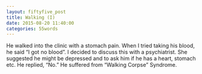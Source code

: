 ```yaml
---
layout: fiftyfive_post
title: Walking (I)
date: 2015-08-20 11:40:00
categories: 55words
---
```


He walked into the clinic with a stomach pain. When I tried taking his blood, he said “I got no blood”.
I decided to discuss this with a psychiatrist. She suggested he might be depressed and to ask him if he has a heart, stomach etc.
He replied, “No.”
He suffered from “Walking Corpse” Syndrome.
